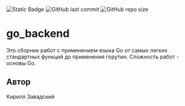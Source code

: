 ![Static Badge](https://img.shields.io/badge/Golang-blue)
![GitHub last commit](https://img.shields.io/github/last-commit/KirillZavadskiy/go_backend)
![GitHub repo size](https://img.shields.io/github/repo-size/KirillZavadskiy/go_backend)

# go_backend
Это сборник работ с применением языка Go от самых легких стандартных функций до применения горутин. Сложность работ - основы Go.

## Автор
Кирилл Завадский
